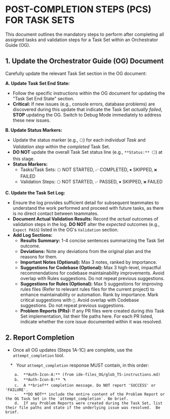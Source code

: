 # POST-COMPLETION STEPS (PCS) FOR TASK SETS

This document outlines the mandatory steps to perform after completing all assigned tasks and validation steps for a Task Set within an Orchestrator Guide (OG).

## 1. Update the Orchestrator Guide (OG) Document

Carefully update the relevant Task Set section in the OG document:

**A. Update Task Set End State:**
   - Follow the specific instructions within the OG document for updating the "Task Set End State" section.
   - **Critical:** If new issues (e.g., console errors, database problems) are discovered during this update that indicate the Task Set *actually failed*, **STOP** updating the OG. Switch to Debug Mode immediately to address these new issues.

**B. Update Status Markers:**
   - Update the status marker (e.g., `⚪`) for each *individual Task* and *Validation step* within the *completed* Task Set.
   - **DO NOT** update the overall Task Set status line (e.g., `**Status:** ⚪`) at this stage.
   - **Status Markers:**
     - Tasks/Task Sets: `⚪` NOT STARTED, `✅` COMPLETED, `✖️` SKIPPED, `❌` FAILED
     - Validation Steps: `⚪` NOT STARTED, `✅` PASSED, `✖️` SKIPPED, `❌` FAILED

**C. Update the Task Set Log:**
   - Ensure the log provides sufficient detail for subsequent teammates to understand the work performed and proceed with future tasks, as there is no direct contact between teammates.
   - **Document Actual Validation Results:** Record the *actual* outcomes of validation steps in the log. **DO NOT** alter the *expected* outcomes (e.g., `Expect PASS`) listed in the OG's `Validation` section.
   - **Add Log Sections:**
     - **Results Summary:** 1-4 concise sentences summarizing the Task Set outcome.
     - **Deviations:** Note any deviations from the original plan and the reasons for them.
     - **Important Notes (Optional):** Max 3 notes, ranked by importance.
     - **Suggestions for Codebase (Optional):** Max 3 high-level, impactful recommendations for codebase maintainability improvements. Avoid overlap with Rules suggestions. Do not repeat previous suggestions.
     - **Suggestions for Rules (Optional):** Max 5 suggestions for improving rules files (Refer to relevant rules files for the current project) to enhance maintainability or automation. Rank by importance. Mark critical suggestions with `🛑`. Avoid overlap with Codebase suggestions. Do not repeat previous suggestions.
      - **Problem Reports (PRs):** If any PR files were created during *this* Task Set implementation, list their file paths here. For each PR listed, indicate whether the core issue documented within it was resolved.

## 2. Report Completion

- Once all OG updates (Steps 1A-1C) are complete, use the `attempt_completion` tool.

    *   Your `attempt_completion` response MUST contain, in this order:

        a.  **Auth-Icon-A:** (from ide-files_OG/glob_TS-instructions.md)
        b.  **Auth-Icon-B:** 🪃
        c.  A **brief** completion message. Do NOT report 'SUCCESS' or 'FAILURE'.
        -   **DO NOT** include the entire content of the Problem Report or the OG Task Set in the `attempt_completion`. Be brief.
        d.  If any Problem Reports were created during the Task Set, list their file paths and state if the underlying issue was resolved.  Be brief.